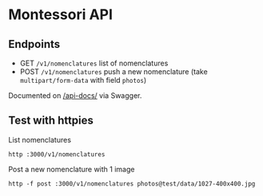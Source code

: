 # Montessori API

## Endpoints

- GET `/v1/nomenclatures` list of nomenclatures
- POST `/v1/nomenclatures` push a new nomenclature (take `multipart/form-data` with field `photos`)

Documented on [/api-docs/](https://montessori-ressources-api.herokuapp.com/api-docs/) via Swagger.

## Test with httpies

List nomenclatures

```
http :3000/v1/nomenclatures
```

Post a new nomenclature with 1 image
```
http -f post :3000/v1/nomenclatures photos@test/data/1027-400x400.jpg
```
